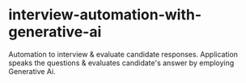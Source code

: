 # interview-automation-with-generative-ai
Automation to interview &amp; evaluate candidate responses. Application speaks the questions &amp; evaluates candidate's answer by employing Generative Ai.

